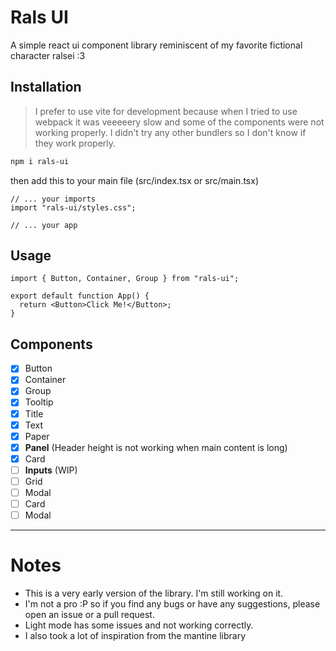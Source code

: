 # Rals UI

A simple react ui component library reminiscent of my favorite fictional character ralsei :3

## Installation

> I prefer to use vite for development because when I tried to use webpack it was veeeeery slow and some of the components were not working properly. I didn't try any other bundlers so I don't know if they work properly.

```bash
npm i rals-ui
```

then add this to your main file (src/index.tsx or src/main.tsx)

```tsx
// ... your imports
import "rals-ui/styles.css";

// ... your app
```

## Usage

```tsx
import { Button, Container, Group } from "rals-ui";

export default function App() {
  return <Button>Click Me!</Button>;
}
```

## Components

- [x] Button
- [x] Container
- [x] Group
- [x] Tooltip
- [x] Title
- [x] Text
- [x] Paper
- [x] **Panel** (Header height is not working when main content is long)
- [x] Card
- [ ] **Inputs** (WIP)
- [ ] Grid
- [ ] Modal
- [ ] Card
- [ ] Modal

---

# Notes

- This is a very early version of the library. I'm still working on it.
- I'm not a pro :P so if you find any bugs or have any suggestions, please open an issue or a pull request.
- Light mode has some issues and not working correctly.
- I also took a lot of inspiration from the mantine library
